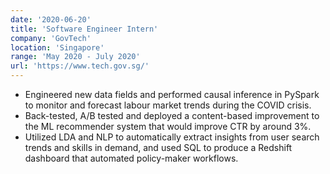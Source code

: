 ```yaml
---
date: '2020-06-20'
title: 'Software Engineer Intern'
company: 'GovTech'
location: 'Singapore'
range: 'May 2020 - July 2020'
url: 'https://www.tech.gov.sg/'
---
```


- Engineered new data fields and performed causal inference in PySpark to monitor and forecast labour market trends during the COVID crisis.
- Back-tested, A/B tested and deployed a content-based improvement to the ML recommender system that would improve CTR by around 3%.
- Utilized LDA and NLP to automatically extract insights from user search trends and skills in demand, and used SQL to produce a Redshift dashboard that automated policy-maker workflows.
